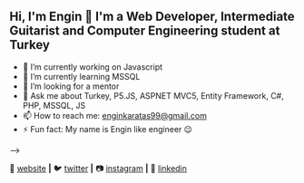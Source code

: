 ## Hi, I'm Engin 👋 I'm a Web Developer, Intermediate Guitarist and Computer Engineering student at Turkey

- 🔭 I’m currently working on Javascript 
- 🌱 I’m currently learning MSSQL 
- 🤔 I’m looking for a mentor
- 💬 Ask me about Turkey, P5.JS, ASPNET MVC5, Entity Framework, C#, PHP, MSSQL, JS
- 📫 How to reach me: enginkaratas99@gmail.com
- ⚡ Fun fact: My name is Engin like engineer 😉


-->
 
🏡 [website][website] **|** 
🐦 [twitter][twitter] **|** 
📷 [instagram][instagram] **|** 
👔 [linkedin][linkedin]

[website]: https://enginkaratas.com
[twitter]: https://twitter.com/Engin70066929
[instagram]: https://www.instagram.com/engin.in_/
[linkedin]: https://linkedin.com/in/engin-karataş-060807171/
[brad]: https://github.com/EnginKARATAS
